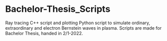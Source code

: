 # Bachelor-Thesis_Scripts
Ray tracing C++ script and plotting Python script to simulate ordinary, extraordinary and electron Bernstein waves in plasma. Scripts are made for Bachelor Thesis, handed in 2/1-2022.
